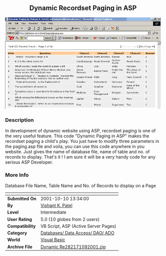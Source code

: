 ﻿<div align="center">

## Dynamic Recordset Paging in ASP

<img src="PIC20011091355247320.gif">
</div>

### Description

In development of dynamic website using ASP, recordset paging is one of the very useful feature. This code "Dynamic Paging in ASP" makes the recordset paging a child's play. You just have to modify three parameters in the paging.asp file and voila, you can use this code anywhere in you website. Just gives the name of database file, name of table and no. of records to display. That's it ! I am sure it will be a very handy code for any serious ASP Developer.
 
### More Info
 
Database File Name, Table Name and No. of Records to display on a Page


<span>             |<span>
---                |---
**Submitted On**   |2001-10-10 13:34:00
**By**             |[Vishant K\. Patel](https://github.com/Planet-Source-Code/PSCIndex/blob/master/ByAuthor/vishant-k-patel.md)
**Level**          |Intermediate
**User Rating**    |5.0 (10 globes from 2 users)
**Compatibility**  |VB Script, ASP \(Active Server Pages\) 
**Category**       |[Databases/ Data Access/ DAO/ ADO](https://github.com/Planet-Source-Code/PSCIndex/blob/master/ByCategory/databases-data-access-dao-ado__1-6.md)
**World**          |[Visual Basic](https://github.com/Planet-Source-Code/PSCIndex/blob/master/ByWorld/visual-basic.md)
**Archive File**   |[Dynamic Re282171092001\.zip](https://github.com/Planet-Source-Code/vishant-k-patel-dynamic-recordset-paging-in-asp__1-27943/archive/master.zip)








